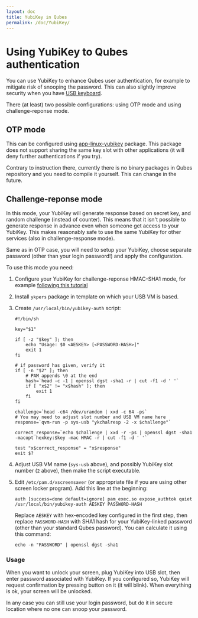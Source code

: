 ```yaml
---
layout: doc
title: YubiKey in Qubes
permalink: /doc/YubiKey/
---
```


Using YubiKey to Qubes authentication
=====================================

You can use YubiKey to enhance Qubes user authentication, for example to mitigate
risk of snooping the password. This can also slightly improve security when you have [USB keyboard](https://github.com/marmarek/qubes-app-linux-input-proxy).

There (at least) two possible configurations: using OTP mode and using challenge-reponse mode.

OTP mode
--------

This can be configured using
[app-linux-yubikey](https://github.com/adubois/qubes-app-linux-yubikey)
package. This package does not support sharing the same key slot with other
applications (it will deny further authentications if you try).

Contrary to instruction there, currently there is no binary packages in Qubes
repository and you need to compile it yourself. This can change in the future.

Challenge-reponse mode
----------------------

In this mode, your YubiKey will generate response based on secret key, and
random challenge (instead of counter). This means that it isn't possible to
generate response in advance even when someone get access to your YubiKey. This
makes reasonably safe to use the same YubiKey for other services (also in
challenge-response mode).

Same as in OTP case, you will need to setup your YubiKey, choose separate
password (other than your login password!) and apply the configuration.

To use this mode you need:

1. Configure your YubiKey for challenge-reponse HMAC-SHA1 mode, for example
   [following this
   tutorial](https://www.yubico.com/products/services-software/personalization-tools/challenge-response/)
2. Install `ykpers` package in template on which your USB VM is based.
3. Create `/usr/local/bin/yubikey-auth` script:

       #!/bin/sh

       key="$1"

       if [ -z "$key" ]; then
           echo "Usage: $0 <AESKEY> [<PASSWORD-HASH>]"
           exit 1
       fi

       # if password has given, verify it
       if [ -n "$2" ]; then
           # PAM appends \0 at the end
           hash=`head -c -1 | openssl dgst -sha1 -r | cut -f1 -d ' '`
           if [ "x$2" != "x$hash" ]; then
               exit 1
           fi
       fi

       challenge=`head -c64 /dev/urandom | xxd -c 64 -ps`
       # You may need to adjust slot number and USB VM name here
       response=`qvm-run -p sys-usb "ykchalresp -2 -x $challenge"`

       correct_response=`echo $challenge | xxd -r -ps | openssl dgst -sha1 -macopt hexkey:$key -mac HMAC -r | cut -f1 -d ' '`

       test "x$correct_response" = "x$response"
       exit $?

4. Adjust USB VM name (`sys-usb` above), and possibly YubiKey slot number (`2`
   above), then make the script executable.
5. Edit `/etc/pam.d/xscreensaver` (or appropriate file if you are using other
   screen locker program). Add this line at the beginning:

       auth [success=done default=ignore] pam_exec.so expose_authtok quiet /usr/local/bin/yubikey-auth AESKEY PASSWORD-HASH

   Replace `AESKEY` with hex-encoded key configured in the first step, then
   replace `PASSWORD-HASH` with SHA1 hash for your YubiKey-linked password (other
   than your standard Qubes password). You can calculate it using this command:

       echo -n "PASSWORD" | openssl dgst -sha1

### Usage

When you want to unlock your screen, plug YubiKey into USB slot, then enter
password associated with YubiKey. If you configured so, YubiKey will request
confirmation by pressing button on it (it will blink).
When everything is ok, your screen will be unlocked.

In any case you can still use your login password, but do it in secure location
where no one can snoop your password.
